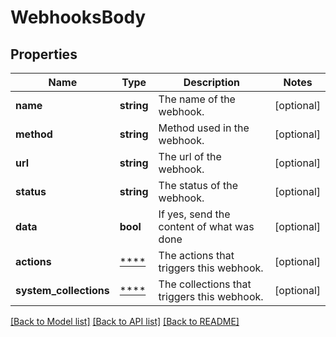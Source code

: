 # WebhooksBody

## Properties
Name | Type | Description | Notes
------------ | ------------- | ------------- | -------------
**name** | **string** | The name of the webhook. | [optional] 
**method** | **string** | Method used in the webhook. | [optional] 
**url** | **string** | The url of the webhook. | [optional] 
**status** | **string** | The status of the webhook. | [optional] 
**data** | **bool** | If yes, send the content of what was done | [optional] 
**actions** | [****](.md) | The actions that triggers this webhook. | [optional] 
**system_collections** | [****](.md) | The collections that triggers this webhook. | [optional] 

[[Back to Model list]](../../README.md#documentation-for-models) [[Back to API list]](../../README.md#documentation-for-api-endpoints) [[Back to README]](../../README.md)

